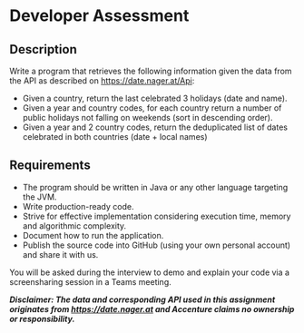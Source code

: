 # Developer Assessment

## Description

Write a program that retrieves the following information given the data from the API as described
on https://date.nager.at/Api:

- Given a country, return the last celebrated 3 holidays (date and name).
- Given a year and country codes, for each country return a number of public holidays not falling on weekends (sort in
  descending order).
- Given a year and 2 country codes, return the deduplicated list of dates celebrated in both countries (date + local
  names)

## Requirements

- The program should be written in Java or any other language targeting the JVM.
- Write production-ready code.
- Strive for effective implementation considering execution time, memory and algorithmic complexity.
- Document how to run the application.
- Publish the source code into GitHub (using your own personal account) and share it with us.

You will be asked during the interview to demo and explain your code via a screensharing session in a Teams meeting.

**_Disclaimer: The data and corresponding API used in this assignment originates from https://date.nager.at and Accenture
claims no ownership or responsibility._**